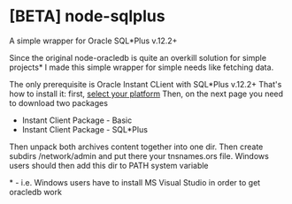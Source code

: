 # [BETA] node-sqlplus
A simple wrapper for Oracle SQL*Plus v.12.2+

Since the original node-oracledb is quite an overkill solution for simple projects* I made this simple wrapper for simple needs like fetching data.

The only prerequisite is Oracle Instant CLient with SQL*Plus v.12.2+
That's how to install it: first, [select your platform](http://www.oracle.com/technetwork/database/features/instant-client/index-097480.html)
Then, on the next page you need to download two packages 
- Instant Client Package - Basic
- Instant Client Package - SQL*Plus

Then unpack both archives content together into one dir.
Then create subdirs /network/admin and put there your tnsnames.ors file.
Windows users should then add this dir to PATH system variable

\* - i.e. Windows users have to install MS Visual Studio in order to get oracledb work